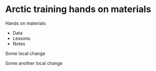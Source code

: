 # Arctic training hands on materials

Hands on materials

* Data
* Lessons
* Notes

Some local change

Some another local change


